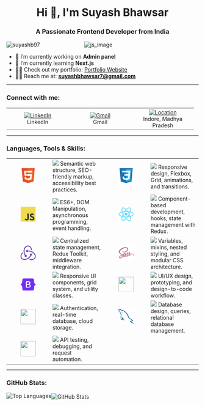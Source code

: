 <h1 align="center">Hi 👋, I'm Suyash Bhawsar</h1>
<h3 align="center">A Passionate Frontend Developer from India</h3>

<img align="right" alt="js_image" width="300" src="https://user-images.githubusercontent.com/74038190/219923809-b86dc415-a0c2-4a38-bc88-ad6cf06395a8.gif" /> 

<p align="left"> <img src="https://komarev.com/ghpvc/?username=suyashb97&label=Profile%20views&color=0e75b6&style=flat" alt="suyashb97" /> </p>

- 🔭 I’m currently working on **Admin panel**
- 🌱 I’m currently learning **Next.js**
- 👨‍💻 Check out my portfolio: <a href="https://suyash-bhawsar-portfolio.netlify.app/" target="_blank">Portfolio Website</a>
- 👯️‍♂️ Reach me at: **suyashbhawsar7@gmail.com**

---

<h3 align="left">Connect with me:</h3>
<table>
  <tr>
    <td align="center" width="150">
      <a href="#" target="_blank">
        <img src="https://raw.githubusercontent.com/rahuldkjain/github-profile-readme-generator/master/src/images/icons/Social/linked-in-alt.svg" alt="LinkedIn" height="30" width="40" />
      </a><br />
      LinkedIn
    </td>
    <td align="center" width="150">
      <a href="mailto:suyashbhawsar7@gmail.com" target="_blank">
        <img src="https://upload.wikimedia.org/wikipedia/commons/7/7e/Gmail_icon_%282020%29.svg" alt="Gmail" height="30" width="40" />
      </a><br />
      Gmail
    </td>
    <td align="center" width="150">
      <a href="#" target="_blank">
        <img src="https://upload.wikimedia.org/wikipedia/commons/8/88/Map_marker.svg" alt="Location" height="30" width="40" />
      </a><br />
      Indore, Madhya Pradesh
    </td>
  </tr>
</table>



---

<h3>Languages, Tools & Skills:</h3>

<table width="100%" border="0" cellspacing="0" cellpadding="5">
  <tr>
    <td align="center" width="100"><a href="https://developer.mozilla.org/en-US/docs/Web/HTML"><img src="https://raw.githubusercontent.com/devicons/devicon/master/icons/html5/html5-original.svg" width="40" height="40"></a></td>
    <td><img src="https://img.shields.io/badge/HTML5-E34F26?style=flat&logo=html5&logoColor=white" /> Semantic web structure, SEO-friendly markup, accessibility best practices.</td>
    <td align="center" width="100"><a href="https://developer.mozilla.org/en-US/docs/Web/CSS"><img src="https://raw.githubusercontent.com/devicons/devicon/master/icons/css3/css3-original.svg" width="40" height="40"></a></td>
    <td><img src="https://img.shields.io/badge/CSS3-1572B6?style=flat&logo=css3&logoColor=white" /> Responsive design, Flexbox, Grid, animations, and transitions.</td>
  </tr>
  <tr>
    <td align="center" width="100"><a href="https://developer.mozilla.org/en-US/docs/Web/JavaScript"><img src="https://raw.githubusercontent.com/devicons/devicon/master/icons/javascript/javascript-original.svg" width="40" height="40"></a></td>
    <td><img src="https://img.shields.io/badge/JavaScript-F7DF1E?style=flat&logo=javascript&logoColor=black" /> ES6+, DOM Manipulation, asynchronous programming, event handling.</td>
    <td align="center" width="100"><a href="https://react.dev/"><img src="https://raw.githubusercontent.com/devicons/devicon/master/icons/react/react-original.svg" width="40" height="40"></a></td>
    <td><img src="https://img.shields.io/badge/React-61DAFB?style=flat&logo=react&logoColor=black" /> Component-based development, hooks, state management with Redux.</td>
  </tr>
  <tr>
    <td align="center" width="100"><a href="https://redux.js.org/"><img src="https://raw.githubusercontent.com/devicons/devicon/master/icons/redux/redux-original.svg" width="40" height="40"></a></td>
    <td><img src="https://img.shields.io/badge/Redux-764ABC?style=flat&logo=redux&logoColor=white" /> Centralized state management, Redux Toolkit, middleware integration.</td>
    <td align="center" width="100"><a href="https://sass-lang.com/"><img src="https://raw.githubusercontent.com/devicons/devicon/master/icons/sass/sass-original.svg" width="40" height="40"></a></td>
    <td><img src="https://img.shields.io/badge/SASS-CC6699?style=flat&logo=sass&logoColor=white" /> Variables, mixins, nested styling, and modular CSS architecture.</td>
  </tr>
  <tr>
    <td align="center" width="100"><a href="https://getbootstrap.com/"><img src="https://raw.githubusercontent.com/devicons/devicon/master/icons/bootstrap/bootstrap-plain.svg" width="40" height="40"></a></td>
    <td><img src="https://img.shields.io/badge/Bootstrap-7952B3?style=flat&logo=bootstrap&logoColor=white" /> Responsive UI components, grid system, and utility classes.</td>
    <td align="center" width="100"><a href="https://www.figma.com/"><img src="https://www.vectorlogo.zone/logos/figma/figma-icon.svg" width="40" height="40"></a></td>
    <td><img src="https://img.shields.io/badge/Figma-F24E1E?style=flat&logo=figma&logoColor=white" /> UI/UX design, prototyping, and design-to-code workflow.</td>
  </tr>
  <tr>
    <td align="center" width="100"><a href="https://firebase.google.com/"><img src="https://www.vectorlogo.zone/logos/firebase/firebase-icon.svg" width="40" height="40"></a></td>
    <td><img src="https://img.shields.io/badge/Firebase-FFCA28?style=flat&logo=firebase&logoColor=black" /> Authentication, real-time database, cloud storage.</td>
    <td align="center" width="100"><a href="https://www.mysql.com/"><img src="https://raw.githubusercontent.com/devicons/devicon/master/icons/mysql/mysql-original.svg" width="40" height="40"></a></td>
    <td><img src="https://img.shields.io/badge/MySQL-4479A1?style=flat&logo=mysql&logoColor=white" /> Database design, queries, relational database management.</td>
  </tr>
  <tr>
    <td align="center" width="100"><a href="https://www.postman.com/"><img src="https://www.vectorlogo.zone/logos/getpostman/getpostman-icon.svg" width="40" height="40"></a></td>
    <td><img src="https://img.shields.io/badge/Postman-FF6C37?style=flat&logo=postman&logoColor=white" /> API testing, debugging, and request automation.</td>
  </tr>
</table>


---

<h3 align="left">GitHub Stats:</h3>
<p>
  <img align="left" src="https://github-readme-stats.vercel.app/api/top-langs/?username=suyashb97&show_icons=true&locale=en&layout=compact&langs_count=6&hide=css,scss&theme=tokyonight" alt="Top Languages" />
</p>

<p>
  <img align="center" src="https://github-readme-stats.vercel.app/api?username=suyashb97&show_icons=true&locale=en&theme=tokyonight" alt="GitHub Stats" />
</p>

